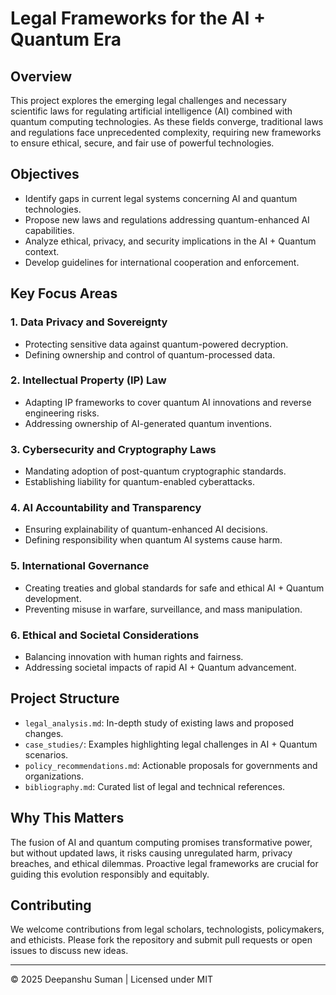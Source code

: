 # Legal Frameworks for the AI + Quantum Era

## Overview  
This project explores the emerging legal challenges and necessary scientific laws for regulating artificial intelligence (AI) combined with quantum computing technologies. As these fields converge, traditional laws and regulations face unprecedented complexity, requiring new frameworks to ensure ethical, secure, and fair use of powerful technologies.

## Objectives  
- Identify gaps in current legal systems concerning AI and quantum technologies.  
- Propose new laws and regulations addressing quantum-enhanced AI capabilities.  
- Analyze ethical, privacy, and security implications in the AI + Quantum context.  
- Develop guidelines for international cooperation and enforcement.

## Key Focus Areas  

### 1. Data Privacy and Sovereignty  
- Protecting sensitive data against quantum-powered decryption.  
- Defining ownership and control of quantum-processed data.

### 2. Intellectual Property (IP) Law  
- Adapting IP frameworks to cover quantum AI innovations and reverse engineering risks.  
- Addressing ownership of AI-generated quantum inventions.

### 3. Cybersecurity and Cryptography Laws  
- Mandating adoption of post-quantum cryptographic standards.  
- Establishing liability for quantum-enabled cyberattacks.

### 4. AI Accountability and Transparency  
- Ensuring explainability of quantum-enhanced AI decisions.  
- Defining responsibility when quantum AI systems cause harm.

### 5. International Governance  
- Creating treaties and global standards for safe and ethical AI + Quantum development.  
- Preventing misuse in warfare, surveillance, and mass manipulation.

### 6. Ethical and Societal Considerations  
- Balancing innovation with human rights and fairness.  
- Addressing societal impacts of rapid AI + Quantum advancement.

## Project Structure  
- `legal_analysis.md`: In-depth study of existing laws and proposed changes.  
- `case_studies/`: Examples highlighting legal challenges in AI + Quantum scenarios.  
- `policy_recommendations.md`: Actionable proposals for governments and organizations.  
- `bibliography.md`: Curated list of legal and technical references.

## Why This Matters  
The fusion of AI and quantum computing promises transformative power, but without updated laws, it risks causing unregulated harm, privacy breaches, and ethical dilemmas. Proactive legal frameworks are crucial for guiding this evolution responsibly and equitably.

## Contributing  
We welcome contributions from legal scholars, technologists, policymakers, and ethicists. Please fork the repository and submit pull requests or open issues to discuss new ideas.

---

© 2025 Deepanshu Suman | Licensed under MIT  

